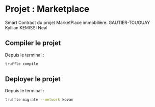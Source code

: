 # Projet : Marketplace

Smart Contract du projet MarketPlace immobilière.
GAUTIER-TOUGUAY Kyllian
KEMISSI Neal

## Compiler le projet
Depuis le terminal :

```bash
truffle compile
```

## Deployer le projet
Depuis le terminal :

```bash
truffle migrate --network kovan
```